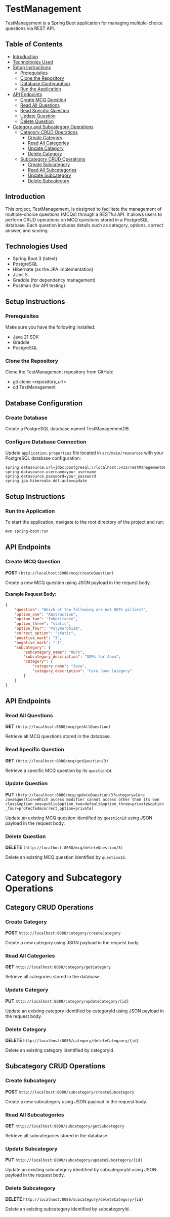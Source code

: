 # TestManagement

TestManagement is a Spring Boot application for managing multiple-choice questions via REST API.

## Table of Contents
- [Introduction](#introduction)
- [Technologies Used](#technologies-used)
- [Setup Instructions](#setup-instructions)
  - [Prerequisites](#prerequisites)
  - [Clone the Repository](#clone-the-repository)
  - [Database Configuration](#database-configuration)
  - [Run the Application](#run-the-application)
- [API Endpoints](#api-endpoints)
  - [Create MCQ Question](#create-mcq-question)
  - [Read All Questions](#read-all-questions)
  - [Read Specific Question](#read-specific-question)
  - [Update Question](#update-question)
  - [Delete Question](#delete-question)
- [Category and Subcategory Operations](#category-and-subcategory-operations)
    - [Category CRUD Operations](#category-crud-operations)
      - [Create Category](#create-category)
      - [Read All Categories](#read-all-categories)
      - [Update Category](#update-category)
      - [Delete Category](#delete-category)
    - [Subcategory CRUD Operations](#subcategory-crud-operations)
      - [Create Subcategory](#create-subcategory)
      - [Read All Subcategories](#read-all-subcategories)
      - [Update Subcategory](#update-subcategory)
      - [Delete Subcategory](#delete-subcategory)


## Introduction
This project, TestManagement, is designed to facilitate the management of multiple-choice questions (MCQs) through a RESTful API. It allows users to perform CRUD operations on MCQ questions stored in a PostgreSQL database. Each question includes details such as category, options, correct answer, and scoring.

## Technologies Used
- Spring Boot 3 (latest)
- PostgreSQL
- Hibernate (as the JPA implementation)
- JUnit 5
- Graddle (for dependency management)
- Postman (for API testing)

## Setup Instructions
### Prerequisites
Make sure you have the following installed:
- Java 21 SDK
- Graddle
- PostgreSQL

### Clone the Repository
Clone the TestManagement repository from GitHub:
- git clone <repository_url>
- cd TestManagement

## Database Configuration

### Create Database

Create a PostgreSQL database named TestManagementDB.

### Configure Database Connection

Update `application.properties` file located in `src/main/resources` with your PostgreSQL database configuration:

```properties
spring.datasource.url=jdbc:postgresql://localhost:5432/TestManagementDB
spring.datasource.username=your_username
spring.datasource.password=your_password
spring.jpa.hibernate.ddl-auto=update
```

## Setup Instructions

### Run the Application
To start the application, navigate to the root directory of the project and run:
```bash
mvn spring-boot:run
```

## API Endpoints

### Create MCQ Question

**POST** `(http://localhost:8080/mcq/createQuestion)`

Create a new MCQ question using JSON payload in the request body.

#### Example Request Body:

```json
{
    "question": "Which of the following are not OOPs pillars?",
    "option_one": "Abstraction",
    "option_two": "Inheritance",
    "option_three": "static",
    "option_four": "Polymorphism",
    "correct_option": "static",
    "positive_mark": "3",
    "negative_mark": "-1",
    "subcategory": {
        "subcategory_name": "OOPs",
        "subcategory_description": "OOPs for Java",
        "category": {
            "category_name": "Java",
            "category_description": "Core Java Category"
        }
    }
}

```
## API Endpoints

### Read All Questions

**GET** `(http://localhost:8080/mcq/getAllQuestion)`

Retrieve all MCQ questions stored in the database.

### Read Specific Question

**GET** `(http://localhost:8080/mcq/getQuestion/3)`

Retrieve a specific MCQ question by its `questionId`.

### Update Question

**PUT** `(http://localhost:8080/mcq/updateQuestion/3?category=Core Java&question=Which access modifier cannot access other than its own class&option_one=public&option_two=default&option_three=private&option_four=protected&correct_option=private)`

Update an existing MCQ question identified by `questionId` using JSON payload in the request body.

### Delete Question

**DELETE** `(http://localhost:8080/mcq/deleteQuestion/3)`

Delete an existing MCQ question identified by `questionId`.


# Category and Subcategory Operations

## Category CRUD Operations

### Create Category

**POST** `http://localhost:8080/category/createCategory`

Create a new category using JSON payload in the request body.

### Read All Categories

**GET** `http://localhost:8080/category/getCategory`

Retrieve all categories stored in the database.

### Update Category

**PUT** `http://localhost:8080/category/updateCategory/{id}`

Update an existing category identified by categoryId using JSON payload in the request body.

### Delete Category

**DELETE** `http://localhost:8080/category/deleteCategaory/{id}`

Delete an existing category identified by categoryId.

## Subcategory CRUD Operations

### Create Subcategory

**POST** `http://localhost:8080/subcategory/createSubcategory`

Create a new subcategory using JSON payload in the request body.

### Read All Subcategories

**GET** `http://localhost:8080/subcategory/getSubcategory`

Retrieve all subcategories stored in the database.

### Update Subcategory

**PUT** `http://localhost:8080/subcategory/updateSubcategory/{id}`

Update an existing subcategory identified by subcategoryId using JSON payload in the request body.

### Delete Subcategory

**DELETE** `http://localhost:8080/subcategory/deleteCategory/{id}`

Delete an existing subcategory identified by subcategoryId.






